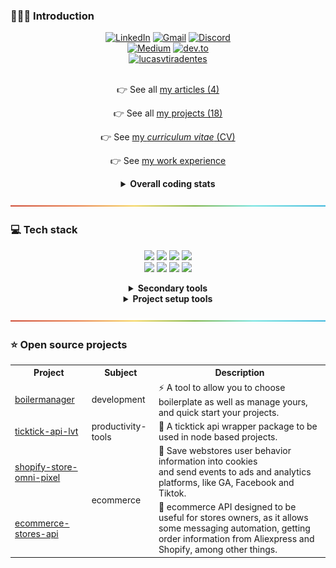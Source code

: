 ### 👨🏻‍💻 Introduction

<div align="center">
  <a target="_blank" href="https://www.linkedin.com/in/lucasvtiradentes/"><img src="https://img.shields.io/badge/-Linkedin-blue?style=for-the-badge&logo=Linkedin&logoColor=white" alt="LinkedIn"></a>
  <a target="_blank" href="mailto:lucasvtiradentes@gmail.com"><img src="https://img.shields.io/badge/Gmail-red?style=for-the-badge&logo=gmail&logoColor=white" alt="Gmail"></a>
  <a target="_blank" href="https://discord.com/users/262326726892191744"><img src="https://img.shields.io/badge/Discord-5865F2?style=for-the-badge&logo=discord&logoColor=white" alt="Discord"></a>
</div>

<div align="center">
  <a target="_blank" href="https://medium.com/@lucasvtiradentes"><img src="https://img.shields.io/badge/Medium-000000?style=for-the-badge&logo=medium&logoColor=white" alt="Medium"></a>
  <a target="_blank" href="https://dev.to/lucasvtiradentes"><img src="https://img.shields.io/badge/Dev-373737?style=for-the-badge&logo=dev.to&logoColor=white" alt="dev.to"></a>
  <!-- <a target="_blank" href="https://stackoverflow.com/users/8653282/lucasvtiradentes"><img src="https://img.shields.io/badge/stackoverflow-orange?style=for-the-badge&logo=stackoverflow&logoColor=white" alt="Stackoverflow"></a> -->
</div>

<div align="center">
  <a href="https://github.com/lucasvtiradentes">
    <img src="https://komarev.com/ghpvc/?username=lucasvtiradentes&label=Visitors&color=0e75b6&style=for-the-badge" alt="lucasvtiradentes" />
  </a>
  <!-- <a href="https://github.com/lucasvtiradentes/lucasvtiradentes/blob/master/cv/LUCAS_VIEIRA_DEVELOPER_CV_ENGLISH.pdf">
    <img src="https://img.shields.io/badge/PDF-CV-red?style=flat-square&logo=adobe">
  </a> -->
  <!-- <a href="https://github.com/lucasvtiradentes">
    <img src="https://profile-counter.glitch.me/lucasvtiradentes/count.svg" alt="GITHUB-USERNAME" />
  </a> -->
</div>
<br>

<div align="center">
  <p>👉 See all <a href="https://github.com/lucasvtiradentes/lucasvtiradentes/blob/master/portfolio/ARTICLES.md#TOC">my articles (4)</a></p>
  <p>👉 See all <a href="https://github.com/lucasvtiradentes/lucasvtiradentes/blob/master/portfolio/PROJECTS.md#TOC">my projects (18)</a></p>
  <p>👉 See <a href="https://github.com/lucasvtiradentes/lucasvtiradentes/blob/master/cv/LUCAS_VIEIRA_DEVELOPER_CV_ENGLISH.pdf">my <i>curriculum vitae</i> (CV)</a></p>
  <p>👉 See <a href="https://github.com/lucasvtiradentes/lucasvtiradentes/blob/master/portfolio/WORK_EXPERIENCE.md#TOC">my work experience</a></p>
</div>

<details>
  <summary align="center"><b>Overall coding stats</b></summary>
    <br>
    <p align="center">
      <a href="https://wakatime.com/@lucasvtiradentes"><img src="https://wakatime.com/badge/user/65dbe8e1-dcaf-46b1-ad70-00ef9520e3f9.svg" alt="wakatime" height="25"></a>
    </p>
    <p align="center">
      <img src="https://github-readme-stats.vercel.app/api/top-langs/?username=lucasvtiradentes&count_private=true&layout=compact&theme=dracula" alt="lucasvtiradentes"  height="165" />
      <img src="https://github-readme-stats.vercel.app/api?username=lucasvtiradentes&count_private=true&show_icons=true&theme=dracula" alt="lucasvtiradentes" height="165"/>
    </p>
    <p align="center">
      <img src="http://github-profile-summary-cards.vercel.app/api/cards/profile-details?username=lucasvtiradentes&theme=dracula" alt="lucasvtiradentes" height="150"/>
      <img src="http://github-profile-summary-cards.vercel.app/api/cards/productive-time?username=lucasvtiradentes&theme=dracula&utcOffset=-3" alt="lucasvtiradentes" height="150"/>
    </p>
</details>

<a href="#"><img src="./.github/images/divider.png" /></a>

### 💻 Tech stack

<p align="center">
  <a target="_blank" href="https://www.typescriptlang.org/"><img src="https://img.shields.io/badge/typescript-%23007ACC.svg?style=for-the-badge&logo=typescript&logoColor=white"></a>
  <a target="_blank" href="https://developer.mozilla.org/pt-BR/docs/Web/JavaScript"><img src="https://img.shields.io/badge/javascript-%23323330.svg?style=for-the-badge&logo=javascript&logoColor=%23F7DF1E"></a>
  <a target="_blank" href="https://nodejs.org"><img src="https://img.shields.io/badge/node.js-6DA55F?style=for-the-badge&logo=node.js&logoColor=white"></a>
  <a target="_blank" href="https://reactjs.org/"><img src="https://img.shields.io/badge/react-%2320232a.svg?style=for-the-badge&logo=react&logoColor=%2361DAFB"></a>
  <br>
  <a target="_blank" href="https://reactnative.dev/"><img src="https://img.shields.io/badge/react_native-%2320232a.svg?style=for-the-badge&logo=react&logoColor=%2361DAFB"></a>
  <a target="_blank" href="https://expo.dev/"><img src="https://img.shields.io/badge/expo-%2320232a.svg?style=for-the-badge&logo=expo&logoColor=%2361DAFB"></a>
  <a target="_blank" href="https://nextjs.org/"><img src="https://img.shields.io/badge/Next-000000?style=for-the-badge&logo=next.js&logoColor=white"></a>
  <a target="_blank" href="https://www.electronjs.org/"><img src="https://img.shields.io/badge/electron-373737.svg?style=for-the-badge&logo=electron&logoColor=%2361DAFB"></a>
</p>

<details>
  <summary align="center"><b>Secondary tools</b></summary>
  <p align="center">
    <br>
    <a target="_blank" href="https://www.docker.com/"><img src="https://img.shields.io/badge/docker-%230db7ed.svg?logo=docker&logoColor=white"></a>
    <a target="_blank" href="https://graphql.org/"><img src="https://img.shields.io/badge/GraphQL-E10098?logo=graphql&logoColor=white"></a>
    <a target="_blank" href="https://www.mysql.com/"><img src="https://img.shields.io/badge/mysql-%2300f.svg?logo=mysql&logoColor=white"></a>
    <a target="_blank" href="https://www.postgresql.org/"><img src="https://img.shields.io/badge/postgres-%23316192.svg?logo=postgresql&logoColor=white"></a>
    <a target="_blank" href="https://www.mongodb.com/"><img src="https://img.shields.io/badge/MongoDB-%234ea94b.svg?logo=mongodb&logoColor=white"></a>
    <a target="_blank" href="https://redis.io/"><img src="https://img.shields.io/badge/redis-%23DD0031.svg?logo=redis&logoColor=white"></a>
    <br>
    <a target="_blank" href="https://tailwindcss.com/"><img src="https://img.shields.io/badge/tailwind-1e3a8a?logo=tailwindcss&logoColor=white"></a>
    <a target="_blank" href="https://expressjs.com/pt-br/"><img src="https://img.shields.io/badge/express.js-%23404d59.svg?logo=express&logoColor=%2361DAFB"></a>
    <a target="_blank" href="https://nestjs.com/"><img src="https://img.shields.io/badge/nestjs-%23E0234E.svg?logo=nestjs&logoColor=white"></a>
    <a target="_blank" href="https://socket.io/"><img src="https://img.shields.io/badge/Socket.io-black?logo=socket.io&badgeColor=010101"></a>
    <a target="_blank" href="https://aws.amazon.com/"><img src="https://img.shields.io/badge/AWS-%23FF9900.svg?logo=amazon-aws&logoColor=white"></a>
    <a target="_blank" href="https://jestjs.io/"><img src="https://img.shields.io/badge/jest-black?logo=jest&logoColor=white"></a>
  </p>
</details>

<details>
  <summary align="center"><b>Project setup tools</b></summary>
  <p align="center">
    <br>
    <a target="_blank" href="https://git-scm.com/"><img src="https://img.shields.io/badge/git-F1502F?logo=git&logoColor=white"></a>
    <a target="_blank" href="https://eslint.org/"><img src="https://img.shields.io/badge/ESLint-4B3263?logo=eslint&logoColor=white"></a>
    <a target="_blank" href="https://prettier.io/"><img src="https://img.shields.io/badge/prettier-blue?logo=prettier&logoColor=white"></a>
    <br/>
    <a target="_blank" href="https://github.com/typicode/husky"><img src="https://img.shields.io/badge/🐶husky-yellow?logo=husky&logoColor=white"></a>
    <a target="_blank" href="https://github.com/conventional-changelog/commitlint"><img src="https://img.shields.io/badge/commitlint-red?logo=commitlint&logoColor=white"></a>
    <a target="_blank" href="https://github.com/commitizen/cz-cli"><img src="https://img.shields.io/badge/commitizen-pink?logo=conventionalcommits&logoColor=white"></a>
  </p>
</details>

<a href="#"><img src="./.github/images/divider.png" /></a>

### ⭐ Open source projects

<div align="center">
  <table>
    <tr>
      <th>Project</th>
      <th>Subject</th>
      <th>Description</th>
    </tr>
    <tr>
      <td><a href="https://github.com/ts-boilerplate-land/boilermanager">boilermanager</a></td>
      <td>development</td>
      <td align="left">⚡ A tool to allow you to choose boilerplate as well as manage yours, and quick start your projects.</td>
    </tr>
    <tr>
      <td><a href="https://github.com/lucasvtiradentes/ticktick-api-lvt">ticktick-api-lvt</a></td>
      <td>productivity-tools</td>
      <td align="left">📅 A ticktick api wrapper package to be used in node based projects.</td>
    </tr>
     <tr>
      <td><a href="https://github.com/lucasvtiradentes/shopify-store-omni-pixel">shopify-store-omni-pixel</a></td>
      <td rowspan="2">ecommerce</td>
      <td align="left">🔎 Save webstores user behavior information into cookies <br>and send events to ads and analytics platforms, like GA, Facebook and Tiktok.</td>
    </tr>
    <tr>
      <td><a href="https://github.com/lucasvtiradentes/ecommerce-stores-api">ecommerce-stores-api</a></td>
      <!-- <td>ecommerce</td> -->
      <td align="left">🛒 ecommerce API designed to be useful for stores owners, as it allows some messaging automation, getting order information from Aliexpress and Shopify, among other things.</td>
    </tr>
  </table>
</div>